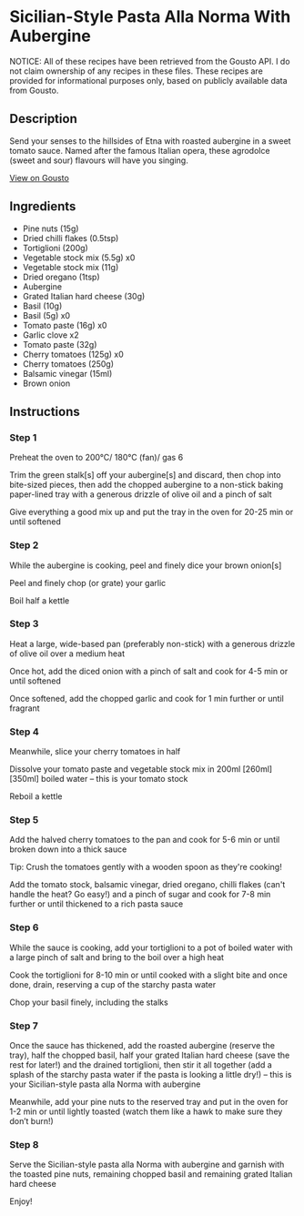 # Sicilian-Style Pasta Alla Norma With Aubergine

NOTICE: All of these recipes have been retrieved from the Gousto API. I do not claim ownership of any recipes in these files. These recipes are provided for informational purposes only, based on publicly available data from Gousto.

## Description

Send your senses to the hillsides of Etna with roasted aubergine in a sweet tomato sauce. Named after the famous Italian opera, these agrodolce (sweet and sour) flavours will have you singing.

[View on Gousto](https://www.gousto.co.uk/recipes/cookbook/sicilian-pasta-alla-norma-with-aubergine)

## Ingredients

- Pine nuts (15g)
- Dried chilli flakes (0.5tsp)
- Tortiglioni (200g)
- Vegetable stock mix (5.5g) x0
- Vegetable stock mix (11g)
- Dried oregano (1tsp)
- Aubergine
- Grated Italian hard cheese (30g)
- Basil (10g)
- Basil (5g) x0
- Tomato paste (16g) x0
- Garlic clove x2
- Tomato paste (32g)
- Cherry tomatoes (125g) x0
- Cherry tomatoes (250g)
- Balsamic vinegar (15ml)
- Brown onion

## Instructions


### Step 1

Preheat the oven to 200°C/ 180°C (fan)/ gas 6

Trim the green stalk[s] off your aubergine[s] and discard, then chop into bite-sized pieces, then add the chopped aubergine to a non-stick baking paper-lined tray with a generous drizzle of olive oil and a pinch of salt

Give everything a good mix up and put the tray in the oven for 20-25 min or until softened


### Step 2

While the aubergine is cooking, peel and finely dice your brown onion[s]

Peel and finely chop (or grate) your garlic

Boil half a kettle


### Step 3

Heat a large, wide-based pan (preferably non-stick) with a generous drizzle of olive oil over a medium heat

Once hot, add the diced onion with a pinch of salt and cook for 4-5 min or until softened

Once softened, add the chopped garlic and cook for 1 min further or until fragrant


### Step 4

Meanwhile, slice your cherry tomatoes in half

Dissolve your tomato paste and vegetable stock mix in 200ml <span class="text-purple">[260ml]</span><span class="text-danger"> [350ml]</span> boiled water – this is your tomato stock

Reboil a kettle


### Step 5

Add the halved cherry tomatoes to the pan and cook for 5-6 min or until broken down into a thick sauce

Tip: Crush the tomatoes gently with a wooden spoon as they're cooking!

Add the tomato stock, balsamic vinegar, dried oregano, chilli flakes (can't handle the heat? Go easy!) and a pinch of sugar and cook for 7-8 min further or until thickened to a rich pasta sauce


### Step 6

While the sauce is cooking, add your tortiglioni to a pot of boiled water with a large pinch of salt and bring to the boil over a high heat

Cook the tortiglioni for 8-10 min or until cooked with a slight bite and once done, drain, reserving a cup of the starchy pasta water

Chop your basil finely, including the stalks


### Step 7

Once the sauce has thickened, add the roasted aubergine (reserve the tray), half the chopped basil, half your grated Italian hard cheese (save the rest for later!) and the drained tortiglioni, then stir it all together (add a splash of the starchy pasta water if the pasta is looking a little dry!) – this is your Sicilian-style pasta alla Norma with aubergine

Meanwhile, add your pine nuts to the reserved tray and put in the oven for 1-2 min or until lightly toasted (watch them like a hawk to make sure they don’t burn!)

### Step 8

Serve the Sicilian-style pasta alla Norma with aubergine and garnish with the toasted pine nuts, remaining chopped basil and remaining grated Italian hard cheese

Enjoy!

